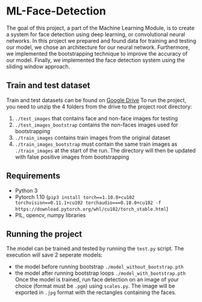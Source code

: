 # ML-Face-Detection

The goal of this project, a part of the Machine Learning Module, is to create a system for face detection using deep learning, or convolutional neural networks. In this project we prepared and found data for training and testing our model, we chose an architecture for our neural network. Furthermore, we implemented the bootstrapping technique to improve the accuracy of our model. Finally, we implemented the face detection system using the sliding window approach.

## Train and test dataset
Train and test datasets can be found on [Google Drive](https://drive.google.com/drive/folders/1cD0W3h_4d_YP8P6Gy3KxWV8cvdUc3MIN?usp=sharing)
To run the project, you need to unzip the 4 folders from the drive to the project root directory:
1) `./test_images` that contains face and non-face images for testing
2) `./test_images_bootstrap` contains the non-faces images used for bootstrapping
3) `./train_images` contains train images from the original dataset
4) `./train_images_bootstrap` must contain the same train images as `./train_images` at the start of the run. The directory will then be updated with false positive images from bootstrapping

## Requirements
- Python 3
- Pytorch 1.10 (`pip3 install torch==1.10.0+cu102 torchvision==0.11.1+cu102 torchaudio===0.10.0+cu102 -f https://download.pytorch.org/whl/cu102/torch_stable.html`)
- PIL, opencv, numpy libraries

## Running the project
The model can be trained and tested by running the `test.py` script. The execution will save 2 seperate models:
- the model before running bootstrap `./model_without_bootstrap.pth`
- the model after running bootstrap loops `./model_with_bootstrap.pth`
Once the model is trained, run face detection on an image of your choice (format must be `.pgm`) using `scales.py`. The image will be exported in `.jpg` format with the rectangles containing the faces.